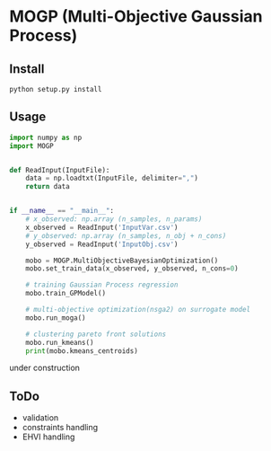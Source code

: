 # MOGP (Multi-Objective Gaussian Process)

## Install

`python setup.py install`

## Usage

```python
import numpy as np
import MOGP


def ReadInput(InputFile):
    data = np.loadtxt(InputFile, delimiter=",")
    return data


if __name__ == "__main__":
    # x_observed: np.array (n_samples, n_params)
    x_observed = ReadInput('InputVar.csv')
    # y_observed: np.array (n_samples, n_obj + n_cons)
    y_observed = ReadInput('InputObj.csv')

    mobo = MOGP.MultiObjectiveBayesianOptimization()
    mobo.set_train_data(x_observed, y_observed, n_cons=0)

    # training Gaussian Process regression
    mobo.train_GPModel()

    # multi-objective optimization(nsga2) on surrogate model
    mobo.run_moga()

    # clustering pareto front solutions
    mobo.run_kmeans()
    print(mobo.kmeans_centroids)


```

under construction

## ToDo

- validation
- constraints handling
- EHVI handling
